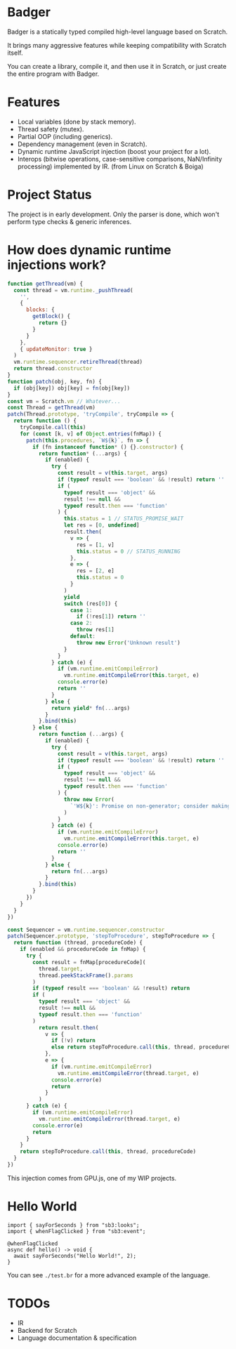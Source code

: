 # Badger

Badger is a statically typed compiled high-level language based on Scratch.

It brings many aggressive features while keeping compatibility with Scratch itself.

You can create a library, compile it, and then use it in Scratch, or just create the entire program with Badger.

# Features

- Local variables (done by stack memory).
- Thread safety (mutex).
- Partial OOP (including generics).
- Dependency management (even in Scratch).
- Dynamic runtime JavaScript injection (boost your project for a lot).
- Interops (bitwise operations, case-sensitive comparisons, NaN/Infinity processing) implemented by IR. (from Linux on Scratch & Boiga)

# Project Status

The project is in early development. Only the parser is done, which won't perform type checks & generic inferences.

# How does dynamic runtime injections work?

```js
function getThread(vm) {
  const thread = vm.runtime._pushThread(
    '',
    {
      blocks: {
        getBlock() {
          return {}
        }
      }
    },
    { updateMonitor: true }
  )
  vm.runtime.sequencer.retireThread(thread)
  return thread.constructor
}
function patch(obj, key, fn) {
  if (obj[key]) obj[key] = fn(obj[key])
}
const vm = Scratch.vm // Whatever...
const Thread = getThread(vm)
patch(Thread.prototype, 'tryCompile', tryCompile => {
  return function () {
    tryCompile.call(this)
    for (const [k, v] of Object.entries(fnMap)) {
      patch(this.procedures, `W${k}`, fn => {
        if (fn instanceof function* () {}.constructor) {
          return function* (...args) {
            if (enabled) {
              try {
                const result = v(this.target, args)
                if (typeof result === 'boolean' && !result) return ''
                if (
                  typeof result === 'object' &&
                  result !== null &&
                  typeof result.then === 'function'
                ) {
                  this.status = 1 // STATUS_PROMISE_WAIT
                  let res = [0, undefined]
                  result.then(
                    v => {
                      res = [1, v]
                      this.status = 0 // STATUS_RUNNING
                    },
                    e => {
                      res = [2, e]
                      this.status = 0
                    }
                  )
                  yield
                  switch (res[0]) {
                    case 1:
                      if (!res[1]) return ''
                    case 2:
                      throw res[1]
                    default:
                      throw new Error('Unknown result')
                  }
                }
              } catch (e) {
                if (vm.runtime.emitCompileError)
                  vm.runtime.emitCompileError(this.target, e)
                console.error(e)
                return ''
              }
            } else {
              return yield* fn(...args)
            }
          }.bind(this)
        } else {
          return function (...args) {
            if (enabled) {
              try {
                const result = v(this.target, args)
                if (typeof result === 'boolean' && !result) return ''
                if (
                  typeof result === 'object' &&
                  result !== null &&
                  typeof result.then === 'function'
                ) {
                  throw new Error(
                    `'W${k}': Promise on non-generator; consider making the procedure async instead.`
                  )
                }
              } catch (e) {
                if (vm.runtime.emitCompileError)
                  vm.runtime.emitCompileError(this.target, e)
                console.error(e)
                return ''
              }
            } else {
              return fn(...args)
            }
          }.bind(this)
        }
      })
    }
  }
})

const Sequencer = vm.runtime.sequencer.constructor
patch(Sequencer.prototype, 'stepToProcedure', stepToProcedure => {
  return function (thread, procedureCode) {
    if (enabled && procedureCode in fnMap) {
      try {
        const result = fnMap[procedureCode](
          thread.target,
          thread.peekStackFrame().params
        )
        if (typeof result === 'boolean' && !result) return
        if (
          typeof result === 'object' &&
          result !== null &&
          typeof result.then === 'function'
        )
          return result.then(
            v => {
              if (!v) return
              else return stepToProcedure.call(this, thread, procedureCode)
            },
            e => {
              if (vm.runtime.emitCompileError)
                vm.runtime.emitCompileError(thread.target, e)
              console.error(e)
              return
            }
          )
      } catch (e) {
        if (vm.runtime.emitCompileError)
          vm.runtime.emitCompileError(thread.target, e)
        console.error(e)
        return
      }
    }
    return stepToProcedure.call(this, thread, procedureCode)
  }
})
```

This injection comes from GPU.js, one of my WIP projects.

# Hello World

```
import { sayForSeconds } from "sb3:looks";
import { whenFlagClicked } from "sb3:event";

@whenFlagClicked
async def hello() -> void {
  await sayForSeconds("Hello World!", 2);
}
```

You can see `./test.br` for a more advanced example of the language.

# TODOs

- IR
- Backend for Scratch
- Language documentation & specification
